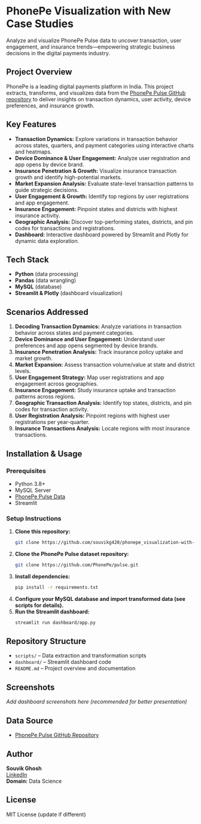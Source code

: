 # PhonePe Visualization with New Case Studies

Analyze and visualize PhonePe Pulse data to uncover transaction, user engagement, and insurance trends—empowering strategic business decisions in the digital payments industry.

## Project Overview

PhonePe is a leading digital payments platform in India. This project extracts, transforms, and visualizes data from the [PhonePe Pulse GitHub repository](https://github.com/PhonePe/pulse) to deliver insights on transaction dynamics, user activity, device preferences, and insurance growth.

## Key Features

- **Transaction Dynamics:** Explore variations in transaction behavior across states, quarters, and payment categories using interactive charts and heatmaps.
- **Device Dominance & User Engagement:** Analyze user registration and app opens by device brand.
- **Insurance Penetration & Growth:** Visualize insurance transaction growth and identify high-potential markets.
- **Market Expansion Analysis:** Evaluate state-level transaction patterns to guide strategic decisions.
- **User Engagement & Growth:** Identify top regions by user registrations and app engagement.
- **Insurance Engagement:** Pinpoint states and districts with highest insurance activity.
- **Geographic Analysis:** Discover top-performing states, districts, and pin codes for transactions and registrations.
- **Dashboard:** Interactive dashboard powered by Streamlit and Plotly for dynamic data exploration.

## Tech Stack

- **Python** (data processing)
- **Pandas** (data wrangling)
- **MySQL** (database)
- **Streamlit & Plotly** (dashboard visualization)

## Scenarios Addressed

1. **Decoding Transaction Dynamics:** Analyze variations in transaction behavior across states and payment categories.
2. **Device Dominance and User Engagement:** Understand user preferences and app opens segmented by device brands.
3. **Insurance Penetration Analysis:** Track insurance policy uptake and market growth.
4. **Market Expansion:** Assess transaction volume/value at state and district levels.
5. **User Engagement Strategy:** Map user registrations and app engagement across geographies.
6. **Insurance Engagement:** Study insurance uptake and transaction patterns across regions.
7. **Geographic Transaction Analysis:** Identify top states, districts, and pin codes for transaction activity.
8. **User Registration Analysis:** Pinpoint regions with highest user registrations per year-quarter.
9. **Insurance Transactions Analysis:** Locate regions with most insurance transactions.

## Installation & Usage

### Prerequisites

- Python 3.8+
- MySQL Server
- [PhonePe Pulse Data](https://github.com/PhonePe/pulse)
- Streamlit

### Setup Instructions

1. **Clone this repository:**
   ```bash
   git clone https://github.com/souvikg420/phonepe_visualization-with-new-case-studies.git
   ```
2. **Clone the PhonePe Pulse dataset repository:**
   ```bash
   git clone https://github.com/PhonePe/pulse.git
   ```
3. **Install dependencies:**
   ```bash
   pip install -r requirements.txt
   ```
4. **Configure your MySQL database and import transformed data (see scripts for details).**
5. **Run the Streamlit dashboard:**
   ```bash
   streamlit run dashboard/app.py
   ```

## Repository Structure

- `scripts/` – Data extraction and transformation scripts
- `dashboard/` – Streamlit dashboard code
- `README.md` – Project overview and documentation

## Screenshots

_Add dashboard screenshots here (recommended for better presentation)_

## Data Source

- [PhonePe Pulse GitHub Repository](https://github.com/PhonePe/pulse)

## Author

**Souvik Ghosh**  
[LinkedIn](https://www.linkedin.com/in/souvik-ghosh-83a548331)  
**Domain:** Data Science

## License

MIT License (update if different)